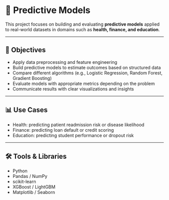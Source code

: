 # 🧠 Predictive Models

This project focuses on building and evaluating **predictive models** applied to real-world datasets in domains such as **health, finance, and education**.

---

## 🎯 Objectives
- Apply data preprocessing and feature engineering  
- Build predictive models to estimate outcomes based on structured data  
- Compare different algorithms (e.g., Logistic Regression, Random Forest, Gradient Boosting)  
- Evaluate models with appropriate metrics depending on the problem  
- Communicate results with clear visualizations and insights  

---

## 📊 Use Cases
- Health: predicting patient readmission risk or disease likelihood  
- Finance: predicting loan default or credit scoring  
- Education: predicting student performance or dropout risk  

---

## 🛠 Tools & Libraries
- Python  
- Pandas / NumPy  
- scikit-learn  
- XGBoost / LightGBM  
- Matplotlib / Seaborn  

